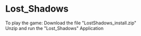 # Lost_Shadows

To play the game:
Download the file "LostShadows_install.zip" <br />
Unzip and run the "Lost_Shadows" Application


